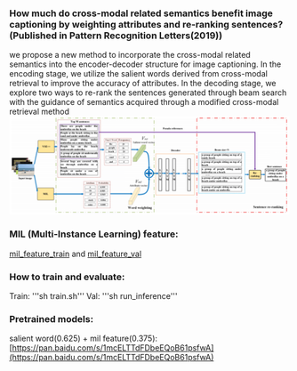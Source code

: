 ### How much do cross-modal related semantics benefit image captioning by weighting attributes and re-ranking sentences? (Published in Pattern Recognition Letters(2019))
we propose a new method to incorporate the cross-modal related semantics into the encoder-decoder structure
for image captioning. In the encoding stage, we utilize the salient words derived from cross-modal
retrieval to improve the accuracy of attributes. In the decoding stage, we explore two ways to re-rank
the sentences generated through beam search with the guidance of semantics acquired through a
modified cross-modal retrieval method<br>
![](https://github.com/CrazyMoonXD/PR-Letter/blob/master/overall_structure.png)<br>
### MIL (Multi-Instance Learning) feature: 
[mil_feature_train](https://pan.baidu.com/s/1xozAjaZsWOBAvLHyO7EKpg) and [mil_feature_val](https://pan.baidu.com/s/1-hnTSEFn0_ejgJRiNFZkRg)<br>
### How to train and evaluate:
Train: '''sh train.sh''' Val: '''sh run_inference'''
### Pretrained models:<br>
salient word(0.625) + mil feature(0.375): [https://pan.baidu.com/s/1mcELTTdFDbeEQoB61psfwA](https://pan.baidu.com/s/1mcELTTdFDbeEQoB61psfwA)
